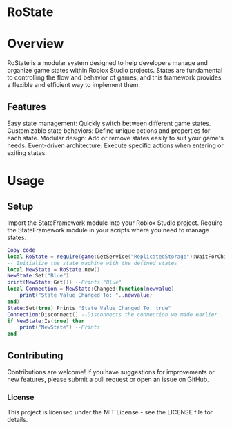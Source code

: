 # RoState

# Overview

RoState is a modular system designed to help developers manage and organize game states within Roblox Studio projects. States are fundamental to controlling the flow and behavior of games, and this framework provides a flexible and efficient way to implement them.

## Features

Easy state management: Quickly switch between different game states.
Customizable state behaviors: Define unique actions and properties for each state.
Modular design: Add or remove states easily to suit your game's needs.
Event-driven architecture: Execute specific actions when entering or exiting states.

# Usage

## Setup
Import the StateFramework module into your Roblox Studio project.
Require the StateFramework module in your scripts where you need to manage states.
```lua
Copy code
local RoState = require(game:GetService("ReplicatedStorage"):WaitForChild("RoState"))
-- Initialize the state machine with the defined states
local NewState = RoState.new()
NewState:Set("Blue")
print(NewState:Get()) --Prints "Blue"
local Connection = NewState:Changed(function(newvalue)
    print("State Value Changed To: "..newvalue)
end)
State:Set(true) Prints "State Value Changed To: true"
Connection:Disconnect() --Disconnects the connection we made earlier
if NewState:Is(true) then
    print("NewState") --Prints
end


```
## Contributing


Contributions are welcome! If you have suggestions for improvements or new features, please submit a pull request or open an issue on GitHub.

### License

This project is licensed under the MIT License - see the LICENSE file for details.


